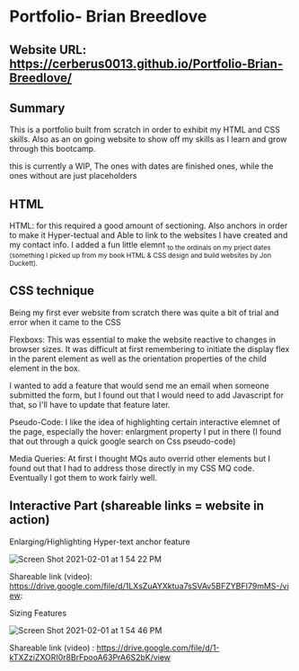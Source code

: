 
# Portfolio- Brian Breedlove

## Website URL: https://cerberus0013.github.io/Portfolio-Brian-Breedlove/ 

## Summary

This is a portfolio built from scratch in order to exhibit my HTML and CSS skills. Also as an on going website to show off my skills as I learn and grow through this bootcamp.

this is currently a WIP, The ones with dates are finished ones, while the ones without are just placeholders 

## HTML 

HTML: for this required a good amount of sectioning. Also anchors in order to make it Hyper-tectual and Able to link to the websites I have created and my contact info. I added a fun little elemnt  <sub> to the ordinals on my prject dates (something I picked up from my book HTML & CSS design and build websites by Jon Duckett). 

## CSS technique

Being my first ever website from scratch there was quite a bit of trial and error when it came to the CSS

Flexboxs: This was essential to make the website reactive to changes in browser sizes. It was difficult at first remembering to initiate the display flex in the parent element as well as the orientation properties of the child element in the box.

I wanted to add a feature that would send me an email when someone submitted the form, but I found out that I would need to add Javascript for that, so I'll have to update that feature later. 

Pseudo-Code: I like the idea of highlighting certain interactive elemnet of the page, especially the hover: enlargment property I put in there (I found that out  through a quick google search on Css pseudo-code)

Media Queries: At first I thought MQs auto overrid other elements but I found out that I had to address those directly in my CSS MQ code. Eventually I got them to work fairly well. 


## Interactive Part (shareable links = website in action)

Enlarging/Highlighting Hyper-text anchor feature

![Screen Shot 2021-02-01 at 1 54 22 PM](https://user-images.githubusercontent.com/76604281/106519464-8e4ab780-6498-11eb-95d0-2bfa5bddbe05.png)




Shareable link (video):  https://drive.google.com/file/d/1LXsZuAYXktua7sSVAv5BFZYBFI79mMS-/view:



Sizing Features

![Screen Shot 2021-02-01 at 1 54 46 PM](https://user-images.githubusercontent.com/76604281/106519640-d8339d80-6498-11eb-9265-3ae12024ddc8.png)


  Shareable link (video) : https://drive.google.com/file/d/1-kTXZziZXORI0r8BrFpooA63PrA6S2bK/view 

